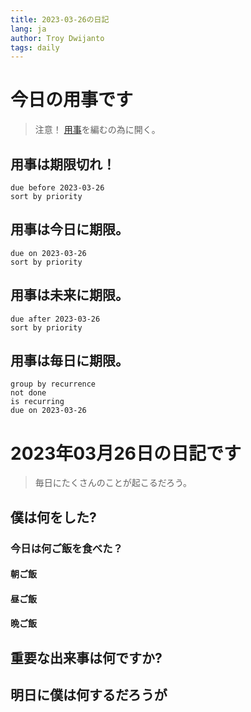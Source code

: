 ```yaml
---
title: 2023-03-26の日記
lang: ja
author: Troy Dwijanto
tags: daily
---
```

# 今日の用事です
> 注意！ [用事](用事.md)を編むの為に開く。
## 用事は期限切れ！
```tasks
due before 2023-03-26
sort by priority
```
## 用事は今日に期限。
```tasks
due on 2023-03-26
sort by priority
```
## 用事は未来に期限。
```tasks
due after 2023-03-26
sort by priority
```
## 用事は毎日に期限。
```tasks
group by recurrence
not done
is recurring
due on 2023-03-26
```
# 2023年03月26日の日記です
> 毎日にたくさんのことが起こるだろう。

## 僕は何をした?

### 今日は何ご飯を食べた？
#### 朝ご飯
#### 昼ご飯
#### 晩ご飯

## 重要な出来事は何ですか?

## 明日に僕は何するだろうが